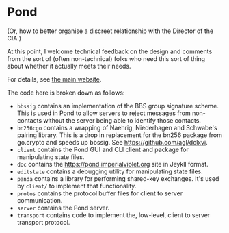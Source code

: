 Pond
====

(Or, how to better organise a discreet relationship with the Director of the CIA.)

At this point, I welcome technical feedback on the design and comments from the sort of (often non-technical) folks who need this sort of thing about whether it actually meets their needs.

For details, see [the main website](https://pond.imperialviolet.org).

The code here is broken down as follows:

 - `bbssig` contains an implementation of the BBS group signature scheme. This is used in Pond to allow servers to reject messages from non-contacts without the server being able to identify those contacts.
 - `bn256cgo` contains a wrapping of Naehrig, Niederhagen and Schwabe's pairing library. This is a drop in replacement for the bn256 package from go.crypto and speeds up bbssig. See https://github.com/agl/dclxvi.
 - `client` contains the Pond GUI and CLI client and package for manipulating state files.
 - `doc` contains the https://pond.imperialviolet.org site in Jeykll format.
 - `editstate` contains a debugging utility for manipulating state files.
 - `panda` contains a library for performing shared-key exchanges. It's used by `client/` to implement that functionality.
 - `protos` contains the protocol buffer files for client to server communication.
 - `server` contains the Pond server.
 - `transport` contains code to implement the, low-level, client to server transport protocol.
